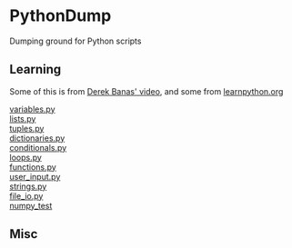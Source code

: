 # PythonDump
Dumping ground for Python scripts

## Learning

Some of this is from [Derek Banas' video](https://www.youtube.com/watch?v=N4mEzFDjqtA&list=PLGLfVvz_LVvSX7fVd4OUFp_ODd86H0ZIY&index=3&t=0s), and some from [learnpython.org](https://www.learnpython.org/)

[variables.py](https://github.com/James-P-D/PythonDump/blob/master/src/PyApp/PyApp/variables.py)  
[lists.py](https://github.com/James-P-D/PythonDump/blob/master/src/PyApp/PyApp/lists.py)  
[tuples.py](https://github.com/James-P-D/PythonDump/blob/master/src/PyApp/PyApp/tuples.py)  
[dictionaries.py](https://github.com/James-P-D/PythonDump/blob/master/src/PyApp/PyApp/dictionaries.py)  
[conditionals.py](https://github.com/James-P-D/PythonDump/blob/master/src/PyApp/PyApp/conditionals.py)  
[loops.py](https://github.com/James-P-D/PythonDump/blob/master/src/PyApp/PyApp/loops.py)  
[functions.py](https://github.com/James-P-D/PythonDump/blob/master/src/PyApp/PyApp/functions.py)  
[user_input.py](https://github.com/James-P-D/PythonDump/blob/master/src/PyApp/PyApp/user_input.py)  
[strings.py](https://github.com/James-P-D/PythonDump/blob/master/src/PyApp/PyApp/strings.py)  
[file_io.py](https://github.com/James-P-D/PythonDump/blob/master/src/PyApp/PyApp/file_io.py)  
[numpy_test](https://github.com/James-P-D/PythonDump/blob/master/src/PyApp/PyApp/numpy_test.py)  

## Misc

